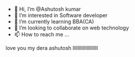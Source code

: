 - 👋 Hi, I’m @Ashutosh kumar
- 👀 I’m interested in Software developer
- 🌱 I’m currently learning BBA(CA)
- 💞️ I’m looking to collaborate on web technology
- 📫 How to reach me ...

<!---
Ashutosh8454/Ashutosh8454 is a ✨ special ✨ repository because its `README.md` (this file) appears on your GitHub profile.
You can click the Preview link to take a look at your changes.
--->
love you my dera ashutosh
llllllllllllllllllll